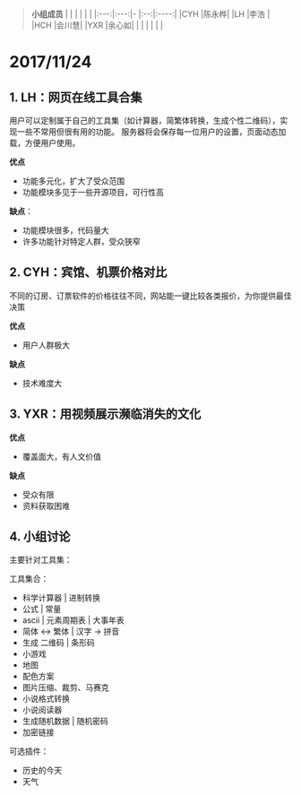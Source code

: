 >**小组成员**
>|     |     |   |    |      |
>|:---:|:---:|-  |:--:|:----:|
>|CYH  |陈永桦|   |LH  |李浩  |
>|HCH  |会川慧|   |YXR |余心如|
>|     |     |   |    |      |

# 2017/11/24

## 1. LH：网页在线工具合集

用户可以定制属于自己的工具集（如计算器，简繁体转换，生成个性二维码），实现一些不常用但很有用的功能。
服务器将会保存每一位用户的设置，页面动态加载，方便用户使用。

**优点**

- 功能多元化，扩大了受众范围
- 功能模块多见于一些开源项目，可行性高

**缺点**：

- 功能模块很多，代码量大
- 许多功能针对特定人群，受众狭窄

## 2. CYH：宾馆、机票价格对比

不同的订房、订票软件的价格往往不同，网站能一键比较各类报价，为你提供最佳决策

**优点**

- 用户人群极大

**缺点**

- 技术难度大

## 3. YXR：用视频展示濒临消失的文化

**优点**

- 覆盖面大，有人文价值

**缺点**

- 受众有限
- 资料获取困难

## 4. **小组讨论**

主要针对工具集：

工具集合：
- 科学计算器 | 进制转换
- 公式 | 常量
- ascii | 元素周期表 | 大事年表
- 简体 <-> 繁体 | 汉字 -> 拼音
- 生成 二维码 | 条形码
- 小游戏
- 地图
- 配色方案
- 图片压缩、裁剪、马赛克
- 小说格式转换
- 小说阅读器
- 生成随机数据 | 随机密码
- 加密链接

可选插件：

- 历史的今天
- 天气
